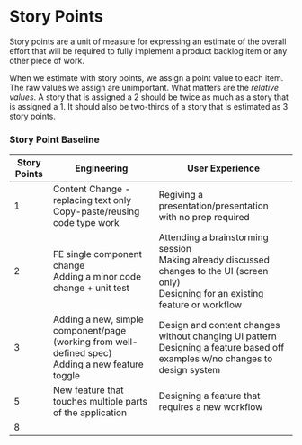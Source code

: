 # Story Points


Story points are a unit of measure for expressing an estimate of the overall effort that will be required to fully implement a product backlog item or any other piece of work.

When we estimate with story points, we assign a point value to each item. The raw values we assign are unimportant. What matters are the _relative values_. A story that is assigned a 2 should be twice as much as a story that is assigned a 1. It should also be two-thirds of a story that is estimated as 3 story points.

### Story Point Baseline

| Story Points  |  Engineering  |User Experience|
| ------------- | ------------- | -------------
|       1       |  Content Change - replacing text only <br /> Copy-paste/reusing code type work| Regiving a presentation/presentation with no prep required |
|       2       | FE single component change <br /> Adding a minor code change + unit test |Attending a brainstorming session<br>Making already discussed changes to the UI (screen only) <br /> Designing for an existing feature or workflow |
|       3       | Adding a new, simple component/page (working from well-defined spec) <br /> Adding a new feature toggle | Design and content changes without changing UI pattern <br /> Designing a feature based off examples w/no changes to design system|
|       5       | New feature that touches multiple parts of the application | Designing a feature that requires a new workflow|
|       8       |  |  |
